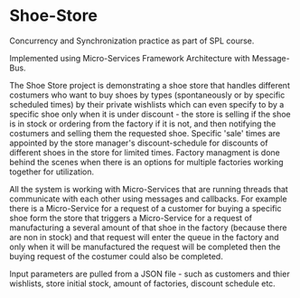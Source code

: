 # Shoe-Store

Concurrency and Synchronization practice as part of SPL course.

Implemented using Micro-Services Framework Architecture with Message-Bus.

The Shoe Store project is demonstrating a shoe store that handles different costumers who want to buy shoes by types (spontaneously or by specific scheduled times) by their private wishlists which can even specify to by a specific shoe only when it is under discount - the store is selling if the shoe is in stock or ordering from the factory if it is not, and then notifying the costumers and selling them the requested shoe. 
Specific 'sale' times are appointed by the store manager's discount-schedule for discounts of different shoes in the store for limited times.
Factory managment is done behind the scenes when there is an options for multiple factories working together for utilization.

All the system is working with Micro-Services that are running threads that communicate with each other using messages and callbacks.
For example there is a Micro-Service for a request of a customer for buying a specific shoe form the store that triggers a Micro-Service for a request of manufacturing a several amount of that shoe in the factory (because there are non in stock) and that request will enter the queue in the factory and only when it will be manufactured the request will be completed then the buying request of the costumer could also be completed.

Input parameters are pulled from a JSON file - such as customers and thier wishlists, store initial stock, amount of factories, discount schedule etc.
